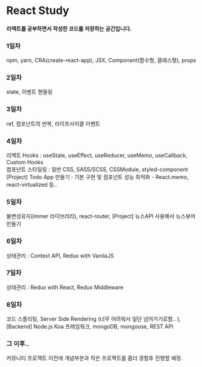 # React Study  
#### 리액트를 공부하면서 작성한 코드를 저장하는 공간입니다.  

### 1일차  
npm, yarn, CRA(create-react-app), JSX, Component(함수형, 클래스형), props  

### 2일차  
state, 이벤트 핸들링

### 3일차
ref, 컴포넌트의 반복, 라이프사이클 이벤트  

### 4일차  
리액트 Hooks : useState, useEffect, useReducer, useMemo, useCallback, Custom Hooks  
컴포넌트 스타일링 : 일반 CSS, SASS/SCSS, CSSModule, styled-component  
[Project] Todo App 만들기 : 기본 구현 및 컴포넌트 성능 최적화 - React.memo, react-virtualized 등..  
  
### 5일차  
불변성유지(immer 라이브러리), react-router, [Project] 뉴스API 사용해서 뉴스뷰어 만들기  
  
### 6일차  
상태관리 : Context API, Redux with VanilaJS

### 7일차
상태관리 : Redux with React, Redux Middleware
  
### 8일차  
코드 스플리팅, Server Side Rendering (너무 어려워서 일단 넘어가기로함.. ),  
[Backend] Node.js Koa 프레임워크, mongoDB, mongoose, REST API  
  
### 그 이후..  
커뮤니티 프로젝트 이전에 개념부분과 작은 프로젝트를 좀더 경험후 진행할 예정.

